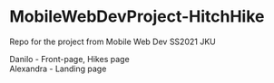 # MobileWebDevProject-HitchHike
Repo for the project from Mobile Web Dev SS2021 JKU

Danilo - Front-page, Hikes page <br/>
Alexandra - Landing page
